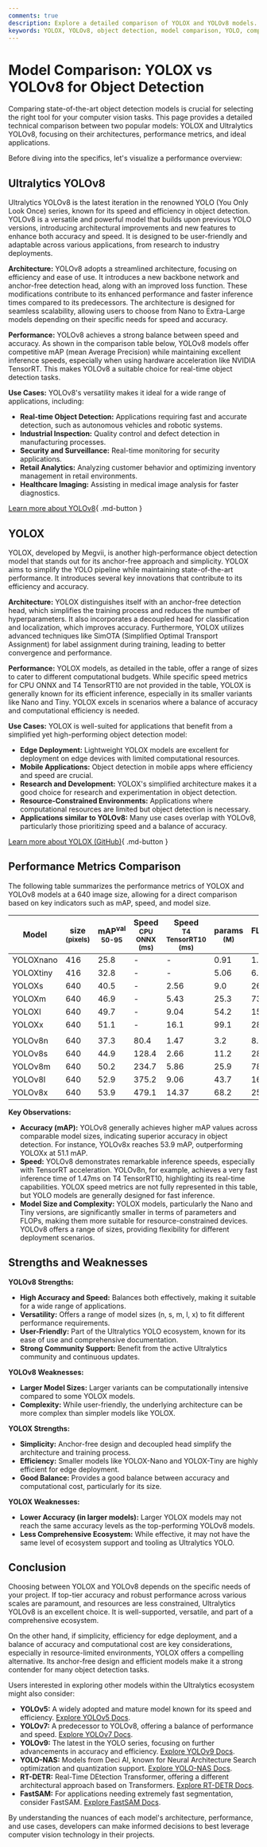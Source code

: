 ```yaml
---
comments: true
description: Explore a detailed comparison of YOLOX and YOLOv8 models. Learn differences in architecture, performance, and applications for diverse computer vision tasks.
keywords: YOLOX, YOLOv8, object detection, model comparison, YOLO, computer vision, AI, machine learning, Ultralytics, YOLO models, performance metrics
---
```


# Model Comparison: YOLOX vs YOLOv8 for Object Detection

Comparing state-of-the-art object detection models is crucial for selecting the right tool for your computer vision tasks. This page provides a detailed technical comparison between two popular models: YOLOX and Ultralytics YOLOv8, focusing on their architectures, performance metrics, and ideal applications.

Before diving into the specifics, let's visualize a performance overview:

<script async src="https://cdn.jsdelivr.net/npm/chart.js"></script>
<script defer src="../../javascript/benchmark.js"></script>

<canvas id="modelComparisonChart" width="1024" height="400" active-models='["YOLOX", "YOLOv8"]'></canvas>

## Ultralytics YOLOv8

Ultralytics YOLOv8 is the latest iteration in the renowned YOLO (You Only Look Once) series, known for its speed and efficiency in object detection. YOLOv8 is a versatile and powerful model that builds upon previous YOLO versions, introducing architectural improvements and new features to enhance both accuracy and speed. It is designed to be user-friendly and adaptable across various applications, from research to industry deployments.

**Architecture:** YOLOv8 adopts a streamlined architecture, focusing on efficiency and ease of use. It introduces a new backbone network and anchor-free detection head, along with an improved loss function. These modifications contribute to its enhanced performance and faster inference times compared to its predecessors. The architecture is designed for seamless scalability, allowing users to choose from Nano to Extra-Large models depending on their specific needs for speed and accuracy.

**Performance:** YOLOv8 achieves a strong balance between speed and accuracy. As shown in the comparison table below, YOLOv8 models offer competitive mAP (mean Average Precision) while maintaining excellent inference speeds, especially when using hardware acceleration like NVIDIA TensorRT. This makes YOLOv8 a suitable choice for real-time object detection tasks.

**Use Cases:** YOLOv8's versatility makes it ideal for a wide range of applications, including:

- **Real-time Object Detection:** Applications requiring fast and accurate detection, such as autonomous vehicles and robotic systems.
- **Industrial Inspection:** Quality control and defect detection in manufacturing processes.
- **Security and Surveillance:** Real-time monitoring for security applications.
- **Retail Analytics:** Analyzing customer behavior and optimizing inventory management in retail environments.
- **Healthcare Imaging:** Assisting in medical image analysis for faster diagnostics.

[Learn more about YOLOv8](https://docs.ultralytics.com/models/yolov8/){ .md-button }

## YOLOX

YOLOX, developed by Megvii, is another high-performance object detection model that stands out for its anchor-free approach and simplicity. YOLOX aims to simplify the YOLO pipeline while maintaining state-of-the-art performance. It introduces several key innovations that contribute to its efficiency and accuracy.

**Architecture:** YOLOX distinguishes itself with an anchor-free detection head, which simplifies the training process and reduces the number of hyperparameters. It also incorporates a decoupled head for classification and localization, which improves accuracy. Furthermore, YOLOX utilizes advanced techniques like SimOTA (Simplified Optimal Transport Assignment) for label assignment during training, leading to better convergence and performance.

**Performance:** YOLOX models, as detailed in the table, offer a range of sizes to cater to different computational budgets. While specific speed metrics for CPU ONNX and T4 TensorRT10 are not provided in the table, YOLOX is generally known for its efficient inference, especially in its smaller variants like Nano and Tiny. YOLOX excels in scenarios where a balance of accuracy and computational efficiency is needed.

**Use Cases:** YOLOX is well-suited for applications that benefit from a simplified yet high-performing object detection model:

- **Edge Deployment:** Lightweight YOLOX models are excellent for deployment on edge devices with limited computational resources.
- **Mobile Applications:** Object detection in mobile apps where efficiency and speed are crucial.
- **Research and Development:** YOLOX's simplified architecture makes it a good choice for research and experimentation in object detection.
- **Resource-Constrained Environments:** Applications where computational resources are limited but object detection is necessary.
- **Applications similar to YOLOv8:** Many use cases overlap with YOLOv8, particularly those prioritizing speed and a balance of accuracy.

[Learn more about YOLOX (GitHub)](https://github.com/Megvii-BaseDetection/YOLOX){ .md-button }

## Performance Metrics Comparison

The following table summarizes the performance metrics of YOLOX and YOLOv8 models at a 640 image size, allowing for a direct comparison based on key indicators such as mAP, speed, and model size.

| Model     | size<br><sup>(pixels) | mAP<sup>val<br>50-95 | Speed<br><sup>CPU ONNX<br>(ms) | Speed<br><sup>T4 TensorRT10<br>(ms) | params<br><sup>(M) | FLOPs<br><sup>(B) |
| --------- | --------------------- | -------------------- | ------------------------------ | ----------------------------------- | ------------------ | ----------------- |
| YOLOXnano | 416                   | 25.8                 | -                              | -                                   | 0.91               | 1.08              |
| YOLOXtiny | 416                   | 32.8                 | -                              | -                                   | 5.06               | 6.45              |
| YOLOXs    | 640                   | 40.5                 | -                              | 2.56                                | 9.0                | 26.8              |
| YOLOXm    | 640                   | 46.9                 | -                              | 5.43                                | 25.3               | 73.8              |
| YOLOXl    | 640                   | 49.7                 | -                              | 9.04                                | 54.2               | 155.6             |
| YOLOXx    | 640                   | 51.1                 | -                              | 16.1                                | 99.1               | 281.9             |
|           |                       |                      |                                |                                     |                    |                   |
| YOLOv8n   | 640                   | 37.3                 | 80.4                           | 1.47                                | 3.2                | 8.7               |
| YOLOv8s   | 640                   | 44.9                 | 128.4                          | 2.66                                | 11.2               | 28.6              |
| YOLOv8m   | 640                   | 50.2                 | 234.7                          | 5.86                                | 25.9               | 78.9              |
| YOLOv8l   | 640                   | 52.9                 | 375.2                          | 9.06                                | 43.7               | 165.2             |
| YOLOv8x   | 640                   | 53.9                 | 479.1                          | 14.37                               | 68.2               | 257.8             |

**Key Observations:**

- **Accuracy (mAP):** YOLOv8 generally achieves higher mAP values across comparable model sizes, indicating superior accuracy in object detection. For instance, YOLOv8x reaches 53.9 mAP, outperforming YOLOXx at 51.1 mAP.
- **Speed:** YOLOv8 demonstrates remarkable inference speeds, especially with TensorRT acceleration. YOLOv8n, for example, achieves a very fast inference time of 1.47ms on T4 TensorRT10, highlighting its real-time capabilities. YOLOX speed metrics are not fully represented in this table, but YOLO models are generally designed for fast inference.
- **Model Size and Complexity:** YOLOX models, particularly the Nano and Tiny versions, are significantly smaller in terms of parameters and FLOPs, making them more suitable for resource-constrained devices. YOLOv8 offers a range of sizes, providing flexibility for different deployment scenarios.

## Strengths and Weaknesses

**YOLOv8 Strengths:**

- **High Accuracy and Speed:** Balances both effectively, making it suitable for a wide range of applications.
- **Versatility:** Offers a range of model sizes (n, s, m, l, x) to fit different performance requirements.
- **User-Friendly:** Part of the Ultralytics YOLO ecosystem, known for its ease of use and comprehensive documentation.
- **Strong Community Support:** Benefit from the active Ultralytics community and continuous updates.

**YOLOv8 Weaknesses:**

- **Larger Model Sizes:** Larger variants can be computationally intensive compared to some YOLOX models.
- **Complexity:** While user-friendly, the underlying architecture can be more complex than simpler models like YOLOX.

**YOLOX Strengths:**

- **Simplicity:** Anchor-free design and decoupled head simplify the architecture and training process.
- **Efficiency:** Smaller models like YOLOX-Nano and YOLOX-Tiny are highly efficient for edge deployment.
- **Good Balance:** Provides a good balance between accuracy and computational cost, particularly for its size.

**YOLOX Weaknesses:**

- **Lower Accuracy (in larger models):** Larger YOLOX models may not reach the same accuracy levels as the top-performing YOLOv8 models.
- **Less Comprehensive Ecosystem:** While effective, it may not have the same level of ecosystem support and tooling as Ultralytics YOLO.

## Conclusion

Choosing between YOLOX and YOLOv8 depends on the specific needs of your project. If top-tier accuracy and robust performance across various scales are paramount, and resources are less constrained, Ultralytics YOLOv8 is an excellent choice. It is well-supported, versatile, and part of a comprehensive ecosystem.

On the other hand, if simplicity, efficiency for edge deployment, and a balance of accuracy and computational cost are key considerations, especially in resource-limited environments, YOLOX offers a compelling alternative. Its anchor-free design and efficient models make it a strong contender for many object detection tasks.

Users interested in exploring other models within the Ultralytics ecosystem might also consider:

- **YOLOv5:** A widely adopted and mature model known for its speed and efficiency. [Explore YOLOv5 Docs](https://docs.ultralytics.com/models/yolov5/).
- **YOLOv7:** A predecessor to YOLOv8, offering a balance of performance and speed. [Explore YOLOv7 Docs](https://docs.ultralytics.com/models/yolov7/).
- **YOLOv9:** The latest in the YOLO series, focusing on further advancements in accuracy and efficiency. [Explore YOLOv9 Docs](https://docs.ultralytics.com/models/yolov9/).
- **YOLO-NAS:** Models from Deci AI, known for Neural Architecture Search optimization and quantization support. [Explore YOLO-NAS Docs](https://docs.ultralytics.com/models/yolo-nas/).
- **RT-DETR:** Real-Time DEtection Transformer, offering a different architectural approach based on Transformers. [Explore RT-DETR Docs](https://docs.ultralytics.com/models/rtdetr/).
- **FastSAM:** For applications needing extremely fast segmentation, consider FastSAM. [Explore FastSAM Docs](https://docs.ultralytics.com/models/fast-sam/).

By understanding the nuances of each model's architecture, performance, and use cases, developers can make informed decisions to best leverage computer vision technology in their projects.
